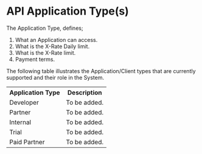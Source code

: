 # API Application Type(s)

The Application Type, defines;

1. What an Application can access.
2. What is the X-Rate Daily limit.
3. What is the X-Rate limit.
4. Payment terms.

The following table illustrates the Application/Client types that are currently supported and their role in the System.

<table>
    <tr>
        <th>Application Type</th>
        <th>Description</th>
    </tr>
    <tr>
        <td>Developer</td>
        <td>To be added.</td>
    </tr>
    <tr>
        <td>Partner</td>
        <td>To be added.</td>
    </tr>
    <tr>
        <td>Internal</td>
        <td>To be added.</td>
    </tr>
    <tr>
        <td>Trial</td>
        <td>To be added.</td>
    </tr>
    <tr>
        <td>Paid Partner</td>
        <td>To be added.</td>
    </tr>
</table>
